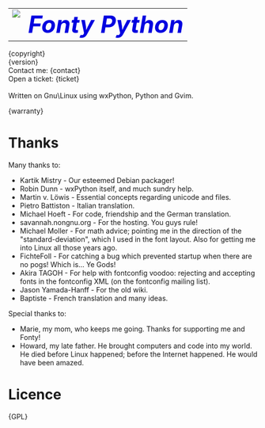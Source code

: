 <a name="top"></a>
<table><tr>
<td valign=top><img src="{THINGS}/splash.png"></td>
<td valign=bottom><font size=40 color="{logotype}"><i><b>Fonty Python</b></i></font></td>
</tr></table>

{copyright}<br>
{version}<br>
Contact me: {contact}<br>
Open a ticket: {ticket}<br><br>
Written on Gnu\Linux using wxPython, Python and Gvim.

{warranty}

Thanks
======
Many thanks to:

* Kartik Mistry - Our esteemed Debian packager!
* Robin Dunn - wxPython itself, and much sundry help.
* Martin v. Löwis - Essential concepts regarding unicode and files.
* Pietro Battiston - Italian translation.
* Michael Hoeft - For code, friendship and the German translation.
* savannah.nongnu.org - For the hosting. You guys rule!
* Michael Moller - For math advice; pointing me in the direction of the 
  "standard-deviation", which I used in the font layout. Also for getting me into 
  Linux all those years ago.
* FichteFoll - For catching a bug which prevented startup when there are no
  pogs! Which is... Ye Gods!
* Akira TAGOH - For help with fontconfig voodoo: rejecting and accepting fonts in the 
  fontconfig XML (on the fontconfig mailing list).
* Jason Yamada-Hanff - For the old wiki.
* Baptiste - French translation and many ideas.

Special thanks to:

* Marie, my mom, who keeps me going. Thanks for supporting me and Fonty!
* Howard, my late father. He brought computers and code into my world. 
  He died before Linux happened; before the Internet happened. He would have 
  been amazed.

Licence
=======
{GPL}

